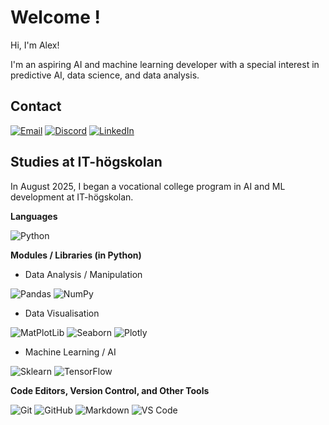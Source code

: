 # Welcome !

Hi, I'm Alex! 

I'm an aspiring AI and machine learning developer with a special interest in predictive AI, data science, and data analysis. 

## Contact 

[![Email](https://img.shields.io/badge/Email-D14836?style=for-the-badge&logo=gmail&logoColor=white)](mailto:alexander.glimmark@iths.se)  [![Discord](https://img.shields.io/badge/Discord-5865F2?style=for-the-badge&logo=discord&logoColor=white)](https://discord.com/users/349145976570773506)  [![LinkedIn](https://img.shields.io/badge/LinkedIn-0077B5?style=for-the-badge&logo=linkedin&logoColor=white)](https://www.linkedin.com/in/alexander-glimmark)

## Studies at IT-högskolan

In August 2025, I began a vocational college program in AI and ML development at IT-högskolan. 

**Languages**

![Python](https://img.shields.io/badge/Python-%232b5b84?style=for-the-badge&logo=python&logoColor=white)

**Modules / Libraries (in Python)**

- Data Analysis / Manipulation

![Pandas](https://img.shields.io/badge/Pandas-%23150458?style=for-the-badge&logo=pandas&logoColor=white)  ![NumPy](https://img.shields.io/badge/NumPy-%23013243?style=for-the-badge&logo=numpy&logoColor=white)

- Data Visualisation

![MatPlotLib](https://img.shields.io/badge/MatPlotLib-%2365baea?style=for-the-badge&logoColor=white)  ![Seaborn](https://img.shields.io/badge/Seaborn-%237db0bc?style=for-the-badge&logoColor=white)  ![Plotly](https://img.shields.io/badge/Plotly-%237A76FF?style=for-the-badge&logo=plotly&logoColor=white)

- Machine Learning / AI

![Sklearn](https://img.shields.io/badge/Sklearn-%23F7931E?style=for-the-badge&logo=scikitlearn&logoColor=white)  ![TensorFlow](https://img.shields.io/badge/TensorFlow-%23FF6F00?style=for-the-badge&logo=tensorflow&logoColor=white)

**Code Editors, Version Control, and Other Tools**

![Git](https://img.shields.io/badge/Git-%23F05032?style=for-the-badge&logo=git&logoColor=white)  ![GitHub](https://img.shields.io/badge/GitHub-%23181717?style=for-the-badge&logo=github&logoColor=white)  ![Markdown](https://img.shields.io/badge/Markdown-%23000000?style=for-the-badge&logo=markdown&logoColor=white)  ![VS Code](https://img.shields.io/badge/VS%20Studio-%234daafc?style=for-the-badge&logoColor=white)









